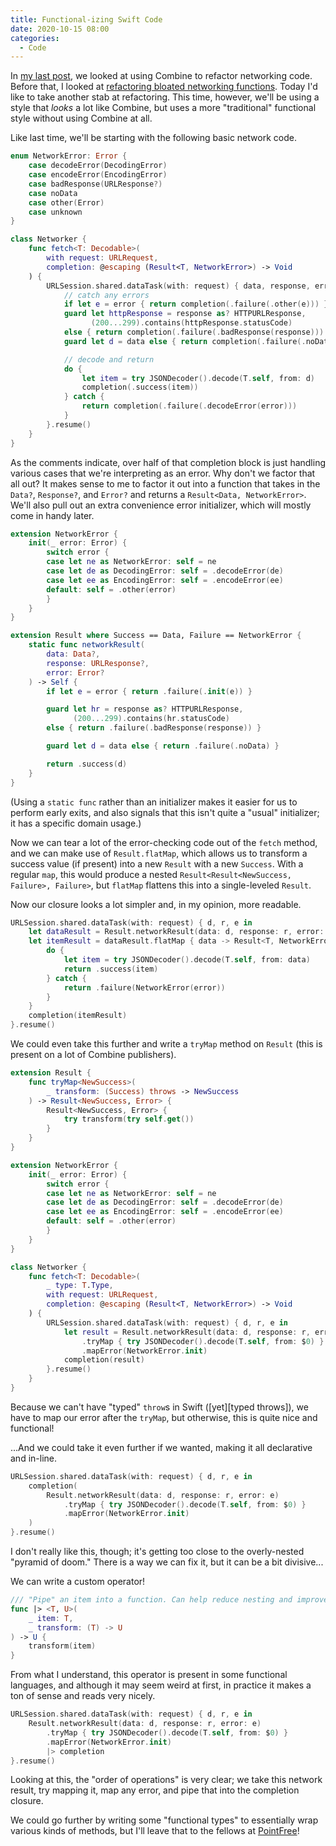 ```yaml
---
title: Functional-izing Swift Code
date: 2020-10-15 08:00
categories:
  - Code
---
```




In [my last post][last post], we looked at using Combine to refactor networking code. Before that, I looked at [refactoring bloated networking functions][refactoring]. Today I'd like to take another stab at refactoring. This time, however, we'll be using a style that _looks_ a lot like Combine, but uses a more "traditional" functional style without using Combine at all. <!--more-->

Like last time, we'll be starting with the following basic network code.

```swift
enum NetworkError: Error {
    case decodeError(DecodingError)
    case encodeError(EncodingError)
    case badResponse(URLResponse?)
    case noData
    case other(Error)
    case unknown
}

class Networker {
    func fetch<T: Decodable>(
        with request: URLRequest,
        completion: @escaping (Result<T, NetworkError>) -> Void
    ) {
        URLSession.shared.dataTask(with: request) { data, response, error in
            // catch any errors
            if let e = error { return completion(.failure(.other(e))) }
            guard let httpResponse = response as? HTTPURLResponse,
                  (200...299).contains(httpResponse.statusCode)
            else { return completion(.failure(.badResponse(response))) }
            guard let d = data else { return completion(.failure(.noData)) }

            // decode and return
            do {
                let item = try JSONDecoder().decode(T.self, from: d)
                completion(.success(item))
            } catch {
                return completion(.failure(.decodeError(error)))
            }
        }.resume()
    }
}
```

As the comments indicate, over half of that completion block is just handling various cases that we're interpreting as an error. Why don't we factor that all out? It makes sense to me to factor it out into a function that takes in the `Data?`, `Response?`, and `Error?` and returns a `Result<Data, NetworkError>`. We'll also pull out an extra convenience error initializer, which will mostly come in handy later.

```swift
extension NetworkError {
    init(_ error: Error) {
        switch error {
        case let ne as NetworkError: self = ne
        case let de as DecodingError: self = .decodeError(de)
        case let ee as EncodingError: self = .encodeError(ee)
        default: self = .other(error)
        }
    }
}

extension Result where Success == Data, Failure == NetworkError {
    static func networkResult(
        data: Data?,
        response: URLResponse?,
        error: Error?
    ) -> Self {
        if let e = error { return .failure(.init(e)) }

        guard let hr = response as? HTTPURLResponse,
              (200...299).contains(hr.statusCode)
        else { return .failure(.badResponse(response)) }

        guard let d = data else { return .failure(.noData) }

        return .success(d)
    }
}
```

(Using a `static func` rather than an initializer makes it easier for us to perform early exits, and also signals that this isn't quite a "usual" initializer; it has a specific domain usage.)

Now we can tear a lot of the error-checking code out of the `fetch` method, and we can make use of `Result.flatMap`, which allows us to transform a success value (if present) into a new `Result` with a new `Success`. With a regular `map`, this would produce a nested `Result<Result<NewSuccess, Failure>, Failure>`, but `flatMap` flattens this into a single-leveled `Result`.

Now our closure looks a lot simpler and, in my opinion, more readable.

```swift
URLSession.shared.dataTask(with: request) { d, r, e in
    let dataResult = Result.networkResult(data: d, response: r, error: e)
    let itemResult = dataResult.flatMap { data -> Result<T, NetworkError> in
        do {
            let item = try JSONDecoder().decode(T.self, from: data)
            return .success(item)
        } catch {
            return .failure(NetworkError(error))
        }
    }
    completion(itemResult)
}.resume()
```

We could even take this further and write a `tryMap` method on `Result` (this is present on a lot of Combine publishers).

```swift
extension Result {
    func tryMap<NewSuccess>(
        _ transform: (Success) throws -> NewSuccess
    ) -> Result<NewSuccess, Error> {
        Result<NewSuccess, Error> {
			try transform(try self.get())
		}
    }
}

extension NetworkError {
    init(_ error: Error) {
        switch error {
        case let ne as NetworkError: self = ne
        case let de as DecodingError: self = .decodeError(de)
        case let ee as EncodingError: self = .encodeError(ee)
        default: self = .other(error)
        }
    }
}

class Networker {
    func fetch<T: Decodable>(
        _ type: T.Type,
        with request: URLRequest,
        completion: @escaping (Result<T, NetworkError>) -> Void
    ) {
        URLSession.shared.dataTask(with: request) { d, r, e in
            let result = Result.networkResult(data: d, response: r, error: e)
                .tryMap { try JSONDecoder().decode(T.self, from: $0) }
                .mapError(NetworkError.init)
            completion(result)
        }.resume()
    }
}
```

Because we can't have "typed" `throw`s in Swift ([yet][typed throws]), we have to map our error after the `tryMap`, but otherwise, this is quite nice and functional!

...And we could take it even further if we wanted, making it all declarative and in-line.

```swift
URLSession.shared.dataTask(with: request) { d, r, e in
    completion(
        Result.networkResult(data: d, response: r, error: e)
            .tryMap { try JSONDecoder().decode(T.self, from: $0) }
            .mapError(NetworkError.init)
    )
}.resume()
```

I don't really like this, though; it's getting too close to the overly-nested "pyramid of doom." There is a way we can fix it, but it can be a bit divisive...

We can write a custom operator!

```swift
/// "Pipe" an item into a function. Can help reduce nesting and improve clarity.
func |> <T, U>(
    _ item: T,
    _ transform: (T) -> U
) -> U {
    transform(item)
}
```

From what I understand, this operator is present in some functional languages, and although it may seem weird at first, in practice it makes a ton of sense and reads very nicely.

```swift
URLSession.shared.dataTask(with: request) { d, r, e in
    Result.networkResult(data: d, response: r, error: e)
        .tryMap { try JSONDecoder().decode(T.self, from: $0) }
        .mapError(NetworkError.init)
        |> completion
}.resume()
```

Looking at this, the "order of operations" is very clear; we take this network result, try mapping it, map any error, and pipe that into the completion closure.

We could go further by writing some "functional types" to essentially wrap various kinds of methods, but I'll leave that to the fellows at [PointFree][PointFree]!

[last post]: /blog/combine-networking
[refactoring]: /blog/refactoring-functions
[PointFree]: http://pointfree.co

